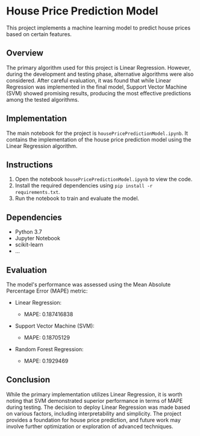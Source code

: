 # House Price Prediction Model

This project implements a machine learning model to predict house prices based on certain features.

## Overview

The primary algorithm used for this project is Linear Regression. However, during the development and testing phase, alternative algorithms were also considered. After careful evaluation, it was found that while Linear Regression was implemented in the final model, Support Vector Machine (SVM) showed promising results, producing the most effective predictions among the tested algorithms.

## Implementation

The main notebook for the project is `housePricePredictionModel.ipynb`. It contains the implementation of the house price prediction model using the Linear Regression algorithm.

## Instructions

1. Open the notebook `housePricePredictionModel.ipynb` to view the code.
2. Install the required dependencies using `pip install -r requirements.txt`.
3. Run the notebook to train and evaluate the model.

## Dependencies

- Python 3.7
- Jupyter Notebook
- scikit-learn
- ...

## Evaluation

The model's performance was assessed using the Mean Absolute Percentage Error (MAPE) metric:

- Linear Regression:
  - MAPE: 0.187416838

- Support Vector Machine (SVM):
  - MAPE: 0.18705129

- Random Forest Regression:
  - MAPE: 0.1929469

## Conclusion

While the primary implementation utilizes Linear Regression, it is worth noting that SVM demonstrated superior performance in terms of MAPE during testing. The decision to deploy Linear Regression was made based on various factors, including interpretability and simplicity. The project provides a foundation for house price prediction, and future work may involve further optimization or exploration of advanced techniques.
